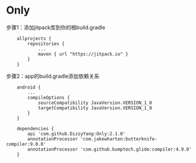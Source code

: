 ﻿# Only


  步骤1：添加jitpack库到你的根build.gradle

        allprojects {
            repositories {
                ...
                maven { url "https://jitpack.io" }
            }
        }

  步骤2：app的build.gradle添加依赖关系

        android {
            ...
            compileOptions {
                sourceCompatibility JavaVersion.VERSION_1_8
                targetCompatibility JavaVersion.VERSION_1_8
            }
        }

        dependencies {
            api 'com.github.DizzyYang:Only:2.1.0'
            annotationProcessor 'com.jakewharton:butterknife-compiler:9.0.0'
            annotationProcessor 'com.github.bumptech.glide:compiler:4.9.0'
        }
